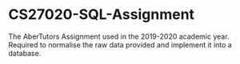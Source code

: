 # CS27020-SQL-Assignment
The AberTutors Assignment used in the 2019-2020 academic year. Required to normalise the raw data provided and implement it into a database. 
